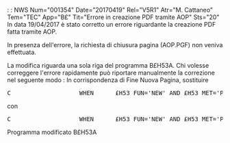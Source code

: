  :  : NWS Num="001354" Date="20170419" Rel="V5R1" Atr="M. Cattaneo" Tem="TEC" App="B£" Tit="Errore in creazione PDF tramite AOP" Sts="20"
In data 19/04/2017 è stato corretto un errore riguardante la creazione PDF fatta tramite AOP.

In presenza dell'errore, la richiesta di chiusura pagina (AOP.PGF) non veniva effettuata.

La modifica riguarda una sola riga del programma B£H53A. Chi volesse correggere l'errore rapidamente
può riportare manualmente la correzione nel seguente modo : 
In corrispondenza di Fine   Nuova Pagina, sostituire
<pre>
C                   WHEN      £H53_FUN='NEW' AND £H53_MET='PGI'
</pre>
con
<pre>
C                   WHEN      £H53_FUN='NEW' AND £H53_MET='PGF'
</pre>

Programma modificato
B£H53A
